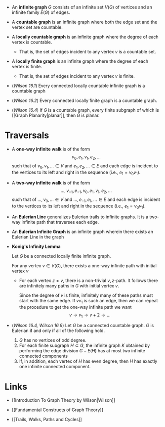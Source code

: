 * An **infinite graph** $G$ consists of an infinite set $V(G)$ of vertices and an infinite family $E(G)$ of edges.
* A **countable graph** is an infinite graph where both the edge set and the vertex set are countable.

* A **locally countable graph** is an infinite graph where the degree of each vertex is countable. 
	* That is, the set of edges incident to any vertex $v$ is a countable set.
* A **locally finite graph** is an infinite graph where the degree of each vertex is finite. 
	* That is, the set of edges incident to any vertex $v$ is finite.

* (*Wilson 16.1*) Every connected locally countable infinite graph is a countable graph
* (*Wilson 16.2*) Every connected locally finite graph is a countable graph.
* (*Wilson 16.4*) If $G$ is a countable graph, every finite subgraph of which is [[Graph Planarity|planar]], then $G$ is planar.
# Traversals
* A **one-way infinite walk** is of the form 
  $$
  v_0, e_1, v_1, e_2, \dots
  $$
  such that of $v_0, v_1, \dots \in V$ and $e_1, e_2, \dots \in E$ and each edge is incident to the vertices to its left and right in the sequence (i.e., $e_1=v_0v_1$).

* A **two-way infinite walk** is of the form 
  $$
  \dots,v_{-1},e_{-1},v_0, e_1, v_1, e_2, \dots
  $$
   such that of $\dots, v_0, \dots \in V$ and $\dots, e_{-1}, e_1, \dots \in E$ and each edge is incident to the vertices to its left and right in the sequence (i.e., $e_1=v_0v_1$).
* An **Eulerian Line** generalizes Eulerian trails to infinite graphs. It is a two-way infinite path that traverses each edge.

* An **Eulerian Infinite Graph** is an infinite graph wherein there exists an Eulerian Line in the graph

* **Konig's Infinity Lemma** 
  
  Let $G$ be a connected locally finite infinite graph.
  
  For any vertex $v\in V(G)$, there exists a one-way infinite path with initial vertex $v$
  * For each vertex $z\ne v$, there is a non-trivial $v,z$-path. It follows there are infinitely many paths in $G$ with initial vertex $v$. 
    
    Since the degree of $v$ is finite, infinitely many of these paths must start with the same edge. If $vv_1$ is such an edge, then we can repeat the procedure to get the one-way infinite path we want 
    $$
    v\to v_1 \to v+2 \to \dots
    $$

* (*Wilson 16.4, Wilson 16.6*) Let $G$ be a connected countable graph. $G$ is Eulerian if and only if all of the following hold.
  
  1. $G$ has no vertices of odd degree.
  2. For each finite subgraph $H\subset G$, the infinite graph $K$ obtained by performing the edge division $G-E(H)$ has at most two infinite connected components
  3. If, in addition, each vertex of $H$ has even degree, then $H$ has exactly one infinite connected component.


# Links
* [[Introduction To Graph Theory by Wilson|Wilson]]

* [[Fundamental Constructs of Graph Theory]]
* [[Trails, Walks, Paths and Cycles]]